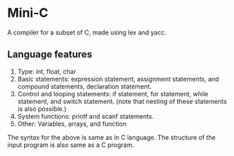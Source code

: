 # Mini-C
A compiler for a subset of C, made using lex and yacc.

## Language features
1. Type: int, float, char
2. Basic statements: expression statement, assignment statements, and compound statements, declaration statement.
3. Control and looping statements: if statement, for statement, while statement, and
switch statement. (note that nesting of these statements is also possible.)
4. System functions: printf and scanf statements.
5. Other: Variables, arrays, and function

The syntax for the above is same as in C language. The structure of the input program is also
same as a C program.
